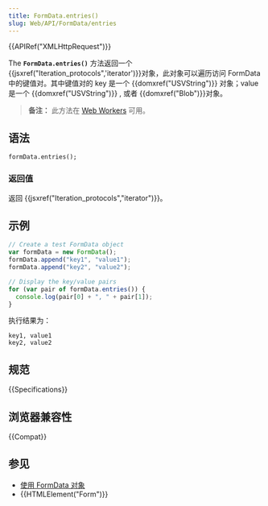 ```yaml
---
title: FormData.entries()
slug: Web/API/FormData/entries
---
```


{{APIRef("XMLHttpRequest")}}

The **`FormData.entries()`** 方法返回一个 {{jsxref("Iteration_protocols",'iterator')}}对象，此对象可以遍历访问 FormData 中的键值对。其中键值对的 key 是一个 {{domxref("USVString")}} 对象；value 是一个 {{domxref("USVString")}} , 或者 {{domxref("Blob")}}对象。

> **备注：** 此方法在 [Web Workers](/zh-CN/docs/Web/API/Web_Workers_API) 可用。

## 语法

```
formData.entries();
```

### 返回值

返回 {{jsxref("Iteration_protocols","iterator")}}。

## 示例

```js
// Create a test FormData object
var formData = new FormData();
formData.append("key1", "value1");
formData.append("key2", "value2");

// Display the key/value pairs
for (var pair of formData.entries()) {
  console.log(pair[0] + ", " + pair[1]);
}
```

执行结果为：

```
key1, value1
key2, value2
```

## 规范

{{Specifications}}

## 浏览器兼容性

{{Compat}}

## 参见

- [使用 FormData 对象](/zh-CN/docs/Web/API/XMLHttpRequest_API/Using_FormData_Objects)
- {{HTMLElement("Form")}}
